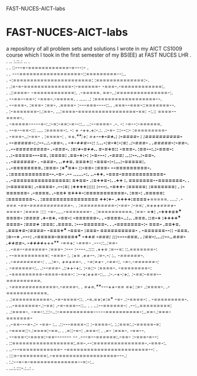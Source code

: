 ﻿FAST-NUCES-AICT-labs
# FAST-NUCES-AICT-labs
a repository of all problem sets and solutions I wrote in my AICT CS1009 course 
which I took in the first semester of my BS(EE) at FAST NUCES LHR
.                                   . .. :.::.: .. .                                     
.                              . ::---=-============-=---:- .                              
.                         . ---==================-::=========--:..                         
.                       -:=======================: :==============:-.                      
.                   .:=-=-==============-:-======- -===-.-============:.                   
.                .::====- -============:. .-=====. ==-..:===============-:.                
.               --==--==-: -===-.-=====. .  .....  .:  :==================--.              
.             --===-. :===- :==-. .====- :---===----::.. .===--===-::=======--.            
.           :-=======-:.:==-.  ...:====-=================-==: -:.::  ====--====-.          
.          -=====-----=-:.:-=:-==:-=--::..         ..:--====- .-. -: -=--:-======.         
.        --=--==-::: .... :=====-:.    -: +  -++.+:-.:.  .:-=- :::--::- :=========-        
.       -===-..:-==-  . :====-:  . =+*.**:+: =+*-**-+-*=+.:  :-====-  : :==========-       
.      --=====-:.:--..:.-==-. . -*+-*++=--::  :...-:=-*+:*-:=: .:-===- . .=====-:-==-.     
.    .--=========-  .-===-. :=:+-=++..                  =-=*+=::  -===-. :==--:.:-===-:    
.   .:-=====---==. :====: .==-+:-:                        :-=-*--: .-===: ..::--..:-==-.   
.   .-======- .   -===-. ..++*=.                             ===+::  -===-:-:...:-=====:.  
.  .-========.   :===-  :+*=+-                                ::-==-  :===- --=========-.  
.  :===========--.-=-    .--         ......-:.                  ..-++. -===-============-  
. .-================: =+==-    .:=++=-:.  .++                    :.     =======--=======-. 
. :-======:  .-====- .--:=:   :++++::::: :---:.                   -=++- :=====:  :=======: 
. :-======-  .-====. .-==+    =+++-:===========-.                 :==-: .=====:  :=======-.
. :================  ++:+-    .++++:====**+=====*.  ....:         .-===  -==-============-.
. :==========-:-==-  :-==:     .=+++===+*-  ====*-  :====*         ::::  -=-.....-=======- 
. :==========. :==-  =**+:       .-+++=+*   ====*-  :====*        .+-=+. -==-:    -======-.
. -====-..:..  .===. ::=-+         :++++*   ====*-  :===+*        :===: .====. :---======-.
. .-=======-:-  ===- .==+=.        .===+*=-:====*-  -===+*        -===- :===-  ==========- 
.  -======--::  -===. :=--+         .---:  .-=====-=====+*       -+*+=  -===:  :::----===. 
.  :==-:...::--..===- .++==-.                -++++***+++**      -==+*: -===- .---::..:==-  
.  .-==--======- :===-  :-*--                  :----..::::      .++=  :=--=: ::.=======-:  
.   --==========: -===-  :. :+=                              .*++--. :=-.-: :.. -======-.  
.   .-========-: . ..:=-.  +=+==-.                        . -=:=+- .-==-:. -=-.-======-:   
.     -======-:.. .:--===- .::+*+-+:.                   :-=*::*-  :====-.   -========-:    
.      -=========-====-===-:  :--+:++=-::..        .:-.-+*-:+:. :-==:-===--==========.     
.       -=============-.-====-. . =+=.**--*-++*-== =+*: :=-  .:====-. .-============.      
.       .:===========-..-=-====-::.  .-=.=+:*+*:=*  -=-   .:-====-:   . -=========-.       
.        ..-=======-.:-==:  .-=-===--::..   . .     ..:--======-: .--:..=========:         
.          .:====-. -==-:.:::-..:-==========-----==========-:..==-.:===-=======-           
.            .-==---=-.:- -==- :.. .::---====-:: :-====-:.   :.:===:.:-=====-=:            
.               -====::-.:====:-==.. .    .=::-=-: .===-: . .=- :===-. -==--.              
.                 --===-:-====:-==------- -- .---=--======:.-==- :-===-=--:                
.                   ::==================:.==-.--:===============-.-===-:.                  
.                     ..---============- -========================--: .                    
.                         :::=-========:.-===================---.:                         
.                              :.:--=-=-==============--=:-:..                             
.                                     ...:.:::-.:..: .            
